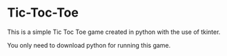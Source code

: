 # Tic-Toc-Toe
This is a simple Tic Toc Toe game created in python with the use of tkinter.

You only need to download python for running this game.
